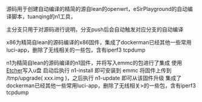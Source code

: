 源码用于创建自动编译的精简的源自lean的openwrt，eSirPlayground的自动编译脚本，tuanqing的n1工具，

主分支只用于对源码进行说明，分支push后会自动触发对应分支的自动编译

x86为精简自lean的源码编译的x86固件，集成了dockerman已经其他一些常用luci-app，删除了无线相关的一些包，含有iperf3 tcpdump

n1为精简自lean的源码编译的n1固件，并将写入emmc的包进行了集成
使用[Etcher](https://www.balena.io/etcher/)写入u盘
启动后执行 n1-install 即可安装到 emmc
将固件上传到 /tmp/upgrade( xxx.img )，之后执行 n1-update 即可从该固件升级
集成了dockerman已经其他一些常用luci-app，删除了无线相关>的一些包，含有iperf3 tcpdump
